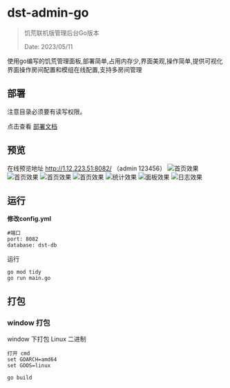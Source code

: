 
# dst-admin-go
> 饥荒联机版管理后台Go版本
>
> Date: 2023/05/11

使用go编写的饥荒管理面板,部署简单,占用内存少,界面美观,操作简单,提供可视化界面操作房间配置和模组在线配置,支持多房间管理
## 部署
注意目录必须要有读写权限。

点击查看 [部署文档](./doc/install.md)

## 预览

在线预览地址 http://1.12.223.51:8082/
（admin 123456）
![首页效果](./doc/image/登录.png)
![首页效果](./doc/image/房间.png)
![首页效果](./doc/image/mod.png)
![首页效果](./doc/image/mod配置.png)
![统计效果](./doc/image/统计.png)
![面板效果](./doc/image/面板.png)
![日志效果](./doc/image/日志.png)
    

## 运行

**修改config.yml**
```
#端口
port: 8082
database: dst-db
```


运行
```
go mod tidy
go run main.go
```

## 打包


### window 打包

window 下打包 Linux 二进制 

```
打开 cmd
set GOARCH=amd64
set GOOS=linux

go build
```
